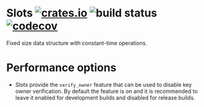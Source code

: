 Slots [![crates.io](https://img.shields.io/crates/v/slots.svg)](https://crates.io/crates/slots) ![build status](https://github.com/bugadani/slots/workflows/Rust/badge.svg) [![codecov](https://codecov.io/gh/bugadani/Slots/branch/master/graph/badge.svg)](https://codecov.io/gh/bugadani/Slots)
=====

Fixed size data structure with constant-time operations.

Performance options
=====
 * Slots provide the `verify_owner` feature that can be used to disable key owner verification.
   By default the feature is on and it is recommended to leave it enabled for development builds and disabled for release builds.
